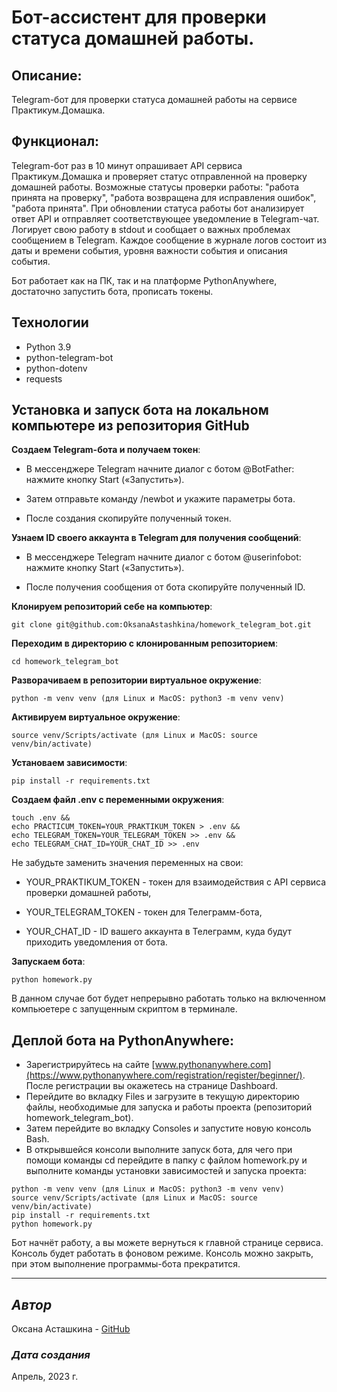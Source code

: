 # Бот-ассистент для проверки статуса домашней работы.

## Описание:
Telegram-бот для проверки статуса домашней работы на сервисе Практикум.Домашка.

## Функционал:
Telegram-бот раз в 10 минут опрашивает API сервиса Практикум.Домашка и проверяет статус отправленной на проверку домашней работы. Возможные статусы проверки работы: "работа принята на проверку", "работа возвращена для исправления ошибок", "работа принята". При обновлении статуса работы бот анализирует ответ API и отправляет соответствующее уведомление в Telegram-чат. Логирует свою работу в stdout и сообщает о важных проблемах сообщением в Telegram. Каждое сообщение в журнале логов состоит из даты и времени события, уровня важности события и описания события.

Бот работает как на ПК, так и на платформе PythonAnywhere, достаточно запустить бота, прописать токены. 

## Технологии
* Python 3.9
* python-telegram-bot
* python-dotenv
* requests

## Установка и запуск бота на локальном компьютере из репозитория GitHub

__Создаем Telegram-бота и получаем токен__:

* В мессенджере Telegram начните диалог с ботом @BotFather: нажмите кнопку Start («Запустить»). 

* Затем отправьте команду /newbot и укажите параметры бота. 

* После создания скопируйте полученный токен.

__Узнаем ID своего аккаунта в Telegram для получения сообщений__:

* В мессенджере Telegram начните диалог с ботом @userinfobot: нажмите кнопку Start («Запустить»). 

*  После получения сообщения от бота скопируйте полученный ID.

__Клонируем репозиторий себе на компьютер__: 
```
git clone git@github.com:OksanaAstashkina/homework_telegram_bot.git
```

__Переходим в директорию с клонированным репозиторием__:
```
cd homework_telegram_bot
```

__Разворачиваем в репозитории виртуальное окружение__:
```
python -m venv venv (для Linux и MacOS: python3 -m venv venv)
```

__Активируем виртуальное окружение__:
```
source venv/Scripts/activate (для Linux и MacOS: source venv/bin/activate)
```

__Установаем зависимости__:
```
pip install -r requirements.txt
```

__Создаем файл .env с переменными окружения__:
```
touch .env &&
echo PRACTICUM_TOKEN=YOUR_PRAKTIKUM_TOKEN > .env &&
echo TELEGRAM_TOKEN=YOUR_TELEGRAM_TOKEN >> .env &&
echo TELEGRAM_CHAT_ID=YOUR_CHAT_ID >> .env
```
Не забудьте заменить значения переменных на свои: 

*  YOUR_PRAKTIKUM_TOKEN - токен для взаимодействия с API сервиса проверки домашней работы,

*  YOUR_TELEGRAM_TOKEN - токен для Телеграмм-бота,

*  YOUR_CHAT_ID - ID вашего аккаунта в Телеграмм, куда будут приходить уведомления от бота.

__Запускаем бота__:
```
python homework.py
```
В данном случае бот будет непрерывно работать только на включенном компьюетере с запущенным скриптом в терминале.


## Деплой бота на PythonAnywhere:

* Зарегистрируйтесь на сайте [www.pythonanywhere.com](https://www.pythonanywhere.com/registration/register/beginner/). После регистрации вы окажетесь на странице Dashboard.
* Перейдите во вкладку Files и загрузите в текущую директорию файлы, необходимые для запуска и работы проекта (репозиторий homework_telegram_bot).
* Затем перейдите во вкладку Consoles и запустите новую консоль Bash.
* В открывшейся консоли выполните запуск бота, для чего при помощи команды cd перейдите в папку с файлом homework.py и выполните команды установки зависимостей и запуска проекта:
```
python -m venv venv (для Linux и MacOS: python3 -m venv venv)
source venv/Scripts/activate (для Linux и MacOS: source venv/bin/activate)
pip install -r requirements.txt
python homework.py
```
Бот начнёт работу, а вы можете вернуться к главной странице сервиса. Консоль будет работать в фоновом режиме. Консоль можно закрыть, при этом выполнение программы-бота прекратится.


***
## *Автор*
Оксана Асташкина - [GitHub](https://github.com/OksanaAstashkina)

### *Дата создания*
Апрель, 2023 г.

